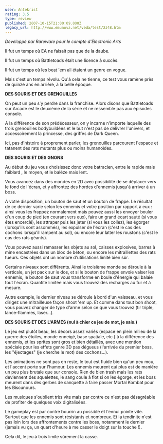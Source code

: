 ```yaml
---
user: Antekrist
rating: 3.5
type: review
published: 2007-10-15T21:00:09.000Z
legacy_url: http://www.emunova.net/veda/test/2348.htm
---
```

_Développé par Rareware pour le compte d'Electronic Arts_  

  

Il fut un temps où EA ne faisait pas que de la daube.  

Il fut un temps où Battletoads était une licence à succès.  

Il fut un temps où les beat 'em all étaient un genre en vogue.  

Mais c'est un temps révolu. Qu'à cela ne tienne, ce test vous ramène près de quinze ans en arrière, à la belle époque.  

  

**DES SOURIS ET DES GRENOUILLES**  

On peut un peu s'y perdre dans la franchise. Alors disons que Battletoads sur Arcade est le deuxième de la série et ne ressemble pas aux épisodes console.  

A la différence de son prédécesseur, on y incarne n'importe laquelle des trois grenouilles bodybuildées et le but n'est pas de délivrer l'univers, et accessoirement la princesse, des griffes de Dark Queen.  

Ici, pas d'histoire à proprement parler, les grenouilles parcourent l'espace et tatanent des rats mutants plus ou moins humanoïdes.  

  

**DES SOURIS ET DES GNONS**  

Au début du jeu vous choisissez donc votre batracien, entre le rapide mais faiblard , le moyen, et le balèze mais lent.  

Vous avancez dans des mondes en 2D avec possibilité de se déplacer vers le fond de l'écran, et y affrontez des hordes d'ennemis jusqu'à arriver à un boss.  

  

A votre disposition, un bouton de saut et un bouton de frappe. Le résultat de ce dernier varie selon les ennemis et votre position par rapport à eux : ainsi vous les frappez normalement mais pouvez aussi les envoyer bouler d'un coup de pied (en courant vers eux), faire un grand écart sauté (si vous êtes encerclé), les attraper puis les jeter (si vous les collez), les égorger (lorsqu'ils sont assommés), les expulser de l'écran (c'est le cas des cochons lorsqu'il rampent au sol), ou encore leur latter les roustons (c'est le cas des rats géants).  

  

Vous pouvez aussi ramasser les objets au sol, caisses explosives, barres à mine encastrées dans un bloc de béton, ou encore les mitraillettes des rats tueurs. Ces objets ont un nombre d'utilisations limité bien sûr.  

  

Certains niveaux sont différents. Ainsi le troisième monde se déroule à la verticale, un jet pack sur le dos, et si le bouton de frappe envoie valser les ennemis, le bouton de saut vous transforme en boule d'énergie qui balaie tout l'écran. Quantité limitée mais vous trouvez des recharges au fur et à mesure.  

Autre exemple, le dernier niveau se déroule à bord d'un vaisseau, et vous dirigez une mitrailleuse façon shoot 'em up. Et comme dans tout bon shoot, vous pouvez changer de type d'arme selon ce que vous trouvez (tir triple, lance-flammes, laser...).  

  

**DES SOURIS ET DES L'ARMES (nul à chier ce jeu de mot, je sais.)**  

Le jeu est plutôt beau, les décors assez variés (espace en plein milieu de la guerre des étoiles, monde enneigé, base spatiale, etc.) à la différence des ennemis, et les sprites sont gros et bien détaillés, avec une mention spéciale pour les effets genre 3D pas dégueus (l'arrivée du premier boss, les "éjectages" (je cherche le mot) des cochons...).  

Les animations ne sont pas en reste, le tout est fluide bien qu'un peu mou, et l'accent porte sur l'humour. Les ennemis meurent qui plus est de manière un peu plus brutale que sur console. Rien de bien trash mais les rats deviennent des squelettes, le sang coule à flot si on les égorge, et les boss meurent dans des gerbes de sanquette à faire passer Mortal Kombat pour les Bisounours.  

Les musiques s'oublient très vite mais par contre ce n'est pas désagréable de profiter de quelques voix digitalisées.  

Le gameplay est par contre bourrin au possible et l'ennui pointe vite. Surtout que les ennemis sont résistants et nombreux. Et la tendinite n'est pas loin lors des affrontements contre les boss, notamment le dernier (jamais vu ça, un quart d'heure à me casser le doigt sur la touche !).  

Cela dit, le jeu à trois limite sûrement la casse.